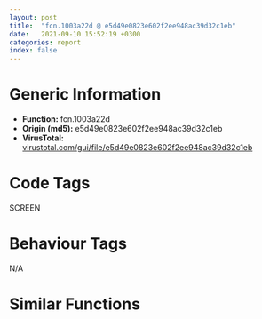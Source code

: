 ```yaml
---
layout: post
title:  "fcn.1003a22d @ e5d49e0823e602f2ee948ac39d32c1eb"
date:   2021-09-10 15:52:19 +0300
categories: report
index: false
---
```


# Generic Information
- **Function:** fcn.1003a22d
- **Origin (md5):** e5d49e0823e602f2ee948ac39d32c1eb
- **VirusTotal:** [virustotal.com/gui/file/e5d49e0823e602f2ee948ac39d32c1eb][virustotal_ref]

# Code Tags
<span class="tag" id="SCREEN">SCREEN</span>


# Behaviour Tags
<span class="bhv-tag" id="na">N/A</span>

# Similar Functions
<script type="text/javascript" src="https://www.gstatic.com/charts/loader.js"></script>
<script type="text/javascript">

    google.charts.load('current', {'packages':['corechart']});
    google.charts.setOnLoadCallback(drawChart);

    function drawChart() {
    var data = new google.visualization.DataTable();
        data.addColumn('number', 'X');
        data.addColumn('number', 'Y');
        data.addColumn({type: 'string', role: 'tooltip', 'p': {'html': true}});
        data.addColumn({'type': 'string', 'role': 'style'});
        
        data.addRows([
    [361.3724670410156, 154.85610961914062, '<b><a href="/report/fcn.1003a22d@e5d49e0823e602f2ee948ac39d32c1eb">fcn.1003a22d</a><br>@e5d49e0823e602f2ee948ac39d32c1eb</b><br>push 0x98<br>mov eax, 0x1013d302<br>call fcn.10124157<br>mov esi, ecx<br>xor ebx, ebx<br>cmp dword[ebp+8], ebx<br>jne 0x1003a262<br>cmp dword[esi+8], 4<br>lea edi, [esi+0x90]<br>jle 0x1003a256<br>cmp dword[esi+0x38], ebx<br>je 0x1003a25b<br>cmp dword[esi+8], ebx<br>jne 0x1003a268<br>xor eax, eax<br>jmp 0x1003a501<br>lea edi, [esi+0x94]<br>push edi<br>call fcn.10012978<br>mov dword[edi], ebx<br>cmp dword[esi+0x8c], ebx<br>jne 0x1003a280<br>xor eax, eax<br>inc eax<br>jmp 0x1003a501<br>call fcn.100218d1<br>cmp dword[eax+0x1ac], 8<br>jle 0x1003a278<br>lea ecx, [ebp-0x74]<br>call fcn.1001703e<br>push ebx<br>mov dword[ebp-4], ebx<br>call dword[sym.imp.GDI32.dll_CreateCompatibleDC]<br>push eax<br>lea ecx, [ebp-0x74]<br>call fcn.100179cf<br>lea eax, [ebp-0xa4]<br>push eax<br>push 0x18<br>push dword[esi+0x8c]<br>call dword[sym.imp.GDI32.dll_GetObjectW]<br>test eax, eax<br>je 0x1003a4f3<br>mov eax, dword[ebp-0xa0]<br>mov ebx, dword[sym.imp.GDI32.dll_SelectObject]<br>mov dword[ebp-0x44], eax<br>mov eax, dword[ebp-0x9c]<br>mov dword[ebp-0x40], eax<br>mov eax, dword[esi+0x8c]<br>test eax, eax<br>je 0x1003a2f0<br>push eax<br>push dword[ebp-0x70]<br>call ebx<br>jmp 0x1003a2f2<br>xor eax, eax<br>mov dword[ebp-0x48], eax<br>test eax, eax<br>je 0x1003a4f1<br>lea ecx, [ebp-0x64]<br>call fcn.1001703e<br>push dword[ebp-0x70]<br>mov byte[ebp-4], 1<br>call dword[sym.imp.GDI32.dll_CreateCompatibleDC]<br>push eax<br>lea ecx, [ebp-0x64]<br>call fcn.100179cf<br>mov edx, dword[ebp-0x40]<br>xor eax, eax<br>mov ecx, dword[ebp-0x44]<br>inc eax<br>and dword[ebp-0x2c], 0<br>push 0x20<br>mov word[ebp-0x30], ax<br>pop eax<br>mov word[ebp-0x2e], ax<br>mov eax, edx<br>imul eax, ecx<br>mov dword[ebp-0x38], ecx<br>xor ecx, ecx<br>push ecx<br>push ecx<br>mov dword[ebp-0x3c], 0x28<br>mov dword[ebp-0x28], eax<br>lea eax, [ebp-0x78]<br>push eax<br>push ecx<br>lea eax, [ebp-0x3c]<br>mov dword[ebp-0x34], edx<br>push eax<br>push dword[ebp-0x60]<br>mov dword[ebp-0x24], ecx<br>mov dword[ebp-0x20], ecx<br>mov dword[ebp-0x1c], ecx<br>mov dword[ebp-0x18], ecx<br>mov dword[ebp-0x78], ecx<br>call dword[sym.imp.GDI32.dll_CreateDIBSection]<br>mov dword[edi], eax<br>test eax, eax<br>jne 0x1003a37d<br>push dword[ebp-0x48]<br>push dword[ebp-0x70]<br>call ebx<br>jmp 0x1003a39d<br>push eax<br>push dword[ebp-0x60]<br>call ebx<br>mov dword[ebp-0x7c], eax<br>test eax, eax<br>jne 0x1003a3a4<br>push dword[ebp-0x48]<br>push dword[ebp-0x70]<br>call ebx<br>push dword[edi]<br>call dword[sym.imp.GDI32.dll_DeleteObject]<br>and dword[edi], 0<br>xor ebx, ebx<br>jmp 0x1003a4e3<br>cmp dword[esi+8], 0x20<br>jne 0x1003a3af<br>or edi, 0xffffffff<br>jmp 0x1003a3b5<br>mov edi, dword[esi+0xa8]<br>push 0xcc0020<br>xor eax, eax<br>push eax<br>push eax<br>push dword[ebp-0x70]<br>push dword[ebp-0x40]<br>push dword[ebp-0x44]<br>push eax<br>push eax<br>push dword[ebp-0x60]<br>call dword[sym.imp.GDI32.dll_BitBlt]<br>cmp dword[ebp+8], 0<br>jne 0x1003a441<br>lea eax, [ebp-0x64]<br>push eax<br>lea ecx, [ebp-0x54]<br>call fcn.10042a47<br>mov byte[ebp-4], 2<br>cmp edi, 0xffffffff<br>jne 0x1003a3f5<br>call fcn.100218d1<br>mov edi, dword[eax+0x1c]<br>mov eax, dword[ebp-0x44]<br>xor ecx, ecx<br>push 0xffffffffffffffff<br>push ecx<br>push edi<br>push dword[esi+0x10]<br>mov dword[ebp-0x84], eax<br>lea esi, [ebp-0x8c]<br>mov eax, dword[ebp-0x40]<br>sub esp, 0x10<br>mov dword[ebp-0x8c], ecx<br>mov edi, esp<br>mov dword[ebp-0x88], ecx<br>lea ecx, [ebp-0x54]<br>mov dword[ebp-0x80], eax<br>movsd dword<br>movsd dword<br>movsd dword<br>movsd dword<br>call fcn.1004587f<br>lea ecx, [ebp-0x54]<br>mov byte[ebp-4], 1<br>call fcn.10042a5c<br>jmp 0x1003a4d0<br>cmp edi, 0xffffffff<br>jne 0x1003a44e<br>call fcn.100218d1<br>mov edi, dword[eax+0x1c]<br>call fcn.100218f9<br>mov ecx, eax<br>mov edx, dword[eax]<br>call dword[edx+0xc0]<br>mov esi, eax<br>call fcn.100218d1<br>cmp dword[eax+0x1ac], 8<br>jg 0x1003a47a<br>call fcn.100218d1<br>mov ecx, dword[eax+0x20]<br>mov dword[ebp-0x4c], ecx<br>jmp 0x1003a485<br>push 0x43<br>push esi<br>call fcn.100461a9<br>mov dword[ebp-0x4c], eax<br>and dword[ebp-0x50], 0<br>mov eax, dword[ebp-0x44]<br>test eax, eax<br>jle 0x1003a4d0<br>mov ebx, dword[ebp-0x50]<br>mov ecx, dword[ebp-0x40]<br>xor esi, esi<br>test ecx, ecx<br>jle 0x1003a4c5<br>push esi<br>push ebx<br>push dword[ebp-0x60]<br>call dword[sym.imp.GDI32.dll_GetPixel]<br>cmp eax, edi<br>je 0x1003a4b9<br>push dword[ebp-0x4c]<br>push esi<br>push ebx<br>push dword[ebp-0x60]<br>call dword[sym.imp.GDI32.dll_SetPixel]<br>inc esi<br>cmp esi, dword[ebp-0x40]<br>jl 0x1003a49c<br>mov eax, dword[ebp-0x44]<br>mov ecx, dword[ebp-0x40]<br>inc ebx<br>cmp ebx, eax<br>jl 0x1003a496<br>mov ebx, dword[sym.imp.GDI32.dll_SelectObject]<br>push dword[ebp-0x7c]<br>push dword[ebp-0x60]<br>call ebx<br>push dword[ebp-0x48]<br>push dword[ebp-0x70]<br>call ebx<br>xor ebx, ebx<br>inc ebx<br>lea ecx, [ebp-0x64]<br>mov byte[ebp-4], 0<br>call fcn.10017194<br>jmp 0x1003a4f3<br>xor ebx, ebx<br>or dword[ebp-4], 0xffffffff<br>lea ecx, [ebp-0x74]<br>call fcn.10017194<br>mov eax, ebx<br>call fcn.10124106<br>ret 4<br><eoc> ', 'point { fill-color: #e0440e; }'],
[176.21707153320312, -109.64944458007812, '<b><a href="/report/fcn.00463059@9c2b894b84f59672d8be2e984066f76f">fcn.00463059</a><br>@9c2b894b84f59672d8be2e984066f76f</b><br>push 0x9c<br>mov eax, 0x578865<br>call fcn.00553908<br>mov esi, ecx<br>mov ecx, dword[ebp+8]<br>lea edi, [esi+0x90]<br>xor eax, eax<br>test ecx, ecx<br>setne al<br>xor ebx, ebx<br>lea edi, [edi+eax*4]<br>test ecx, ecx<br>jne 0x46309a<br>cmp dword[esi+8], 4<br>jle 0x46308e<br>cmp dword[esi+0x38], ebx<br>je 0x463093<br>cmp dword[esi+8], ebx<br>jne 0x46309a<br>xor eax, eax<br>jmp 0x46334d<br>push edi<br>call fcn.00431269<br>mov dword[edi], ebx<br>cmp dword[esi+0x8c], ebx<br>jne 0x4630b2<br>xor eax, eax<br>inc eax<br>jmp 0x46334d<br>call fcn.00410017<br>cmp dword[eax+0x1ac], 8<br>jle 0x4630aa<br>lea ecx, [ebp-0x78]<br>call fcn.004119b2<br>push ebx<br>mov dword[ebp-4], ebx<br>call dword[sym.imp.GDI32.dll_CreateCompatibleDC]<br>push eax<br>lea ecx, [ebp-0x78]<br>call fcn.004122af<br>lea eax, [ebp-0xa8]<br>push eax<br>push 0x18<br>push dword[esi+0x8c]<br>call dword[sym.imp.GDI32.dll_GetObjectW]<br>test eax, eax<br>je 0x463343<br>mov eax, dword[ebp-0xa4]<br>mov dword[ebp-0x44], eax<br>mov eax, dword[ebp-0xa0]<br>mov dword[ebp-0x40], eax<br>mov eax, dword[esi+0x8c]<br>test eax, eax<br>je 0x463123<br>push eax<br>push dword[ebp-0x74]<br>call dword[sym.imp.GDI32.dll_SelectObject]<br>mov dword[ebp-0x48], eax<br>jmp 0x463128<br>mov eax, ebx<br>mov dword[ebp-0x48], ebx<br>test eax, eax<br>je 0x463343<br>lea ecx, [ebp-0x68]<br>call fcn.004119b2<br>push dword[ebp-0x74]<br>xor eax, eax<br>inc eax<br>mov byte[ebp-4], al<br>call dword[sym.imp.GDI32.dll_CreateCompatibleDC]<br>push eax<br>lea ecx, [ebp-0x68]<br>call fcn.004122af<br>mov ecx, dword[ebp-0x44]<br>xor edx, edx<br>mov eax, dword[ebp-0x40]<br>inc edx<br>push 0x20<br>mov dword[ebp-0x34], eax<br>imul eax, ecx<br>mov word[ebp-0x30], dx<br>pop edx<br>push ebx<br>push ebx<br>mov dword[ebp-0x28], eax<br>lea eax, [ebp-0x7c]<br>push eax<br>push ebx<br>lea eax, [ebp-0x3c]<br>mov dword[ebp-0x3c], 0x28<br>push eax<br>push dword[ebp-0x64]<br>mov dword[ebp-0x38], ecx<br>mov word[ebp-0x2e], dx<br>mov dword[ebp-0x2c], ebx<br>mov dword[ebp-0x24], ebx<br>mov dword[ebp-0x20], ebx<br>mov dword[ebp-0x1c], ebx<br>mov dword[ebp-0x18], ebx<br>mov dword[ebp-0x7c], ebx<br>call dword[sym.imp.GDI32.dll_CreateDIBSection]<br>mov dword[edi], eax<br>test eax, eax<br>jne 0x4631b4<br>push dword[ebp-0x48]<br>push dword[ebp-0x74]<br>call dword[sym.imp.GDI32.dll_SelectObject]<br>jmp 0x46333b<br>push eax<br>push dword[ebp-0x64]<br>call dword[sym.imp.GDI32.dll_SelectObject]<br>mov dword[ebp-0x80], eax<br>test eax, eax<br>jne 0x4631e0<br>push dword[ebp-0x48]<br>push dword[ebp-0x74]<br>call dword[sym.imp.GDI32.dll_SelectObject]<br>push dword[edi]<br>call dword[sym.imp.GDI32.dll_DeleteObject]<br>mov dword[edi], ebx<br>jmp 0x46333b<br>cmp dword[esi+8], 0x20<br>jne 0x4631eb<br>or edi, 0xffffffff<br>jmp 0x4631f1<br>mov edi, dword[esi+0xa8]<br>push 0xcc0020<br>push ebx<br>push ebx<br>push dword[ebp-0x74]<br>mov dword[ebp-0x4c], edi<br>push dword[ebp-0x40]<br>push dword[ebp-0x44]<br>push ebx<br>push ebx<br>push dword[ebp-0x64]<br>call dword[sym.imp.GDI32.dll_BitBlt]<br>cmp dword[ebp+8], 0<br>jne 0x46327b<br>lea eax, [ebp-0x68]<br>push eax<br>lea ecx, [ebp-0x58]<br>call fcn.00469bad<br>mov byte[ebp-4], 2<br>cmp edi, 0xffffffff<br>jne 0x463232<br>call fcn.00410017<br>mov edi, dword[eax+0x1c]<br>mov eax, dword[ebp-0x44]<br>lea ecx, [ebp-0x58]<br>push 0xffffffffffffffff<br>push ebx<br>push edi<br>push dword[esi+0x10]<br>mov dword[ebp-0x88], eax<br>lea esi, [ebp-0x90]<br>mov eax, dword[ebp-0x40]<br>sub esp, 0x10<br>mov edi, esp<br>mov dword[ebp-0x84], eax<br>mov dword[ebp-0x90], ebx<br>mov dword[ebp-0x8c], ebx<br>movsd dword<br>movsd dword<br>movsd dword<br>movsd dword<br>call fcn.0046c9b9<br>lea ecx, [ebp-0x58]<br>call fcn.00469bc2<br>jmp 0x46331e<br>cmp edi, 0xffffffff<br>jne 0x46328b<br>call fcn.00410017<br>mov eax, dword[eax+0x1c]<br>mov dword[ebp-0x4c], eax<br>call fcn.00437068<br>mov edi, eax<br>mov ecx, dword[edi]<br>mov esi, dword[ecx+0xc0]<br>mov ecx, esi<br>call fcn.00553897<br>mov ecx, edi<br>call esi<br>mov esi, eax<br>call fcn.00410017<br>cmp dword[eax+0x1ac], 8<br>jg 0x4632c2<br>call fcn.00410017<br>mov edx, dword[eax+0x20]<br>mov dword[ebp-0x54], edx<br>jmp 0x4632cd<br>push 0x43<br>push esi<br>call fcn.0046d2bc<br>mov dword[ebp-0x54], eax<br>mov eax, dword[ebp-0x44]<br>mov ecx, ebx<br>mov dword[ebp-0x50], ecx<br>test eax, eax<br>jle 0x46331e<br>mov esi, dword[ebp-0x4c]<br>mov edx, dword[ebp-0x40]<br>mov edi, ebx<br>test edx, edx<br>jle 0x463316<br>mov ebx, dword[ebp-0x50]<br>push edi<br>push ebx<br>push dword[ebp-0x64]<br>call dword[sym.imp.GDI32.dll_GetPixel]<br>cmp eax, esi<br>je 0x463305<br>push dword[ebp-0x54]<br>push edi<br>push ebx<br>push dword[ebp-0x64]<br>call dword[sym.imp.GDI32.dll_SetPixel]<br>inc edi<br>cmp edi, dword[ebp-0x40]<br>jl 0x4632e8<br>mov ecx, dword[ebp-0x50]<br>xor ebx, ebx<br>mov eax, dword[ebp-0x44]<br>mov edx, dword[ebp-0x40]<br>inc ecx<br>mov dword[ebp-0x50], ecx<br>cmp ecx, eax<br>jl 0x4632df<br>push dword[ebp-0x80]<br>push dword[ebp-0x64]<br>call dword[sym.imp.GDI32.dll_SelectObject]<br>push dword[ebp-0x48]<br>push dword[ebp-0x74]<br>call dword[sym.imp.GDI32.dll_SelectObject]<br>xor eax, eax<br>lea ebx, [eax+1]<br>lea ecx, [ebp-0x68]<br>call fcn.00411b08<br>lea ecx, [ebp-0x78]<br>call fcn.00411b08<br>mov eax, ebx<br>call fcn.005538b2<br>ret 4<br><eoc> ', 'null'],
[497.8624267578125, -137.74681091308594, '<b><a href="/report/fcn.10037b11@e5d49e0823e602f2ee948ac39d32c1eb">fcn.10037b11</a><br>@e5d49e0823e602f2ee948ac39d32c1eb</b><br>push 0x104<br>mov eax, 0x1013d0d0<br>call fcn.10124157<br>mov ebx, ecx<br>mov dword[ebp-0xc8], ebx<br>mov eax, dword[ebp+8]<br>xor ecx, ecx<br>inc ecx<br>mov dword[ebx+0xc], eax<br>cmp dword[ebx+0x8c], 0<br>mov dword[ebx+0x30], ecx<br>jne 0x10037b44<br>mov eax, ecx<br>jmp 0x10037f2b<br>call fcn.100218d1<br>cmp dword[eax+0x1ac], 8<br>jg 0x10037b5a<br>xor eax, eax<br>inc eax<br>jmp 0x10037f2b<br>lea ecx, [ebp-0xc4]<br>call fcn.1001703e<br>and dword[ebp-4], 0<br>push 0<br>call dword[sym.imp.GDI32.dll_CreateCompatibleDC]<br>push eax<br>lea ecx, [ebp-0xc4]<br>call fcn.100179cf<br>lea eax, [ebp-0x110]<br>push eax<br>push 0x18<br>push dword[ebx+0x8c]<br>call dword[sym.imp.GDI32.dll_GetObjectW]<br>test eax, eax<br>je 0x10037f18<br>mov eax, dword[ebp-0x10c]<br>mov edi, dword[sym.imp.GDI32.dll_SelectObject]<br>mov dword[ebp-0xb0], eax<br>mov eax, dword[ebp-0x108]<br>mov dword[ebp-0x94], eax<br>mov eax, dword[ebx+0x8c]<br>test eax, eax<br>je 0x10037bd5<br>push eax<br>push dword[ebp-0xc0]<br>call edi<br>mov esi, eax<br>mov dword[ebp-0x98], eax<br>jmp 0x10037bdd<br>xor esi, esi<br>mov dword[ebp-0x98], esi<br>test esi, esi<br>je 0x10037f18<br>lea ecx, [ebp-0xd8]<br>call fcn.1001703e<br>push dword[ebp-0xc0]<br>mov byte[ebp-4], 1<br>call dword[sym.imp.GDI32.dll_CreateCompatibleDC]<br>push eax<br>lea ecx, [ebp-0xd8]<br>call fcn.100179cf<br>mov edx, dword[ebp-0x94]<br>xor eax, eax<br>mov ecx, dword[ebp-0xb0]<br>inc eax<br>and dword[ebp-0x2c], 0<br>push 0x20<br>mov word[ebp-0x30], ax<br>pop eax<br>mov word[ebp-0x2e], ax<br>mov eax, edx<br>imul eax, ecx<br>mov dword[ebp-0x38], ecx<br>xor ecx, ecx<br>push ecx<br>push ecx<br>mov dword[ebp-0x3c], 0x28<br>mov dword[ebp-0x28], eax<br>lea eax, [ebp-0xe0]<br>push eax<br>push ecx<br>lea eax, [ebp-0x3c]<br>mov dword[ebp-0x34], edx<br>push eax<br>push dword[ebp-0xd4]<br>mov dword[ebp-0x24], ecx<br>mov dword[ebp-0x20], ecx<br>mov dword[ebp-0x1c], ecx<br>mov dword[ebp-0x18], ecx<br>mov dword[ebp-0xe0], ecx<br>call dword[sym.imp.GDI32.dll_CreateDIBSection]<br>mov dword[ebp-0x9c], eax<br>test eax, eax<br>jne 0x10037c87<br>push esi<br>push dword[ebp-0xc0]<br>call edi<br>xor ebx, ebx<br>jmp 0x10037f07<br>push eax<br>push dword[ebp-0xd4]<br>call edi<br>mov dword[ebp-0xdc], eax<br>test eax, eax<br>jne 0x10037cb1<br>push esi<br>push dword[ebp-0xc0]<br>call edi<br>push dword[ebp-0x9c]<br>call dword[sym.imp.GDI32.dll_DeleteObject]<br>jmp 0x10037c80<br>push 0xcc0020<br>xor eax, eax<br>push eax<br>push eax<br>push dword[ebp-0xc0]<br>push dword[ebp-0x94]<br>push dword[ebp-0xb0]<br>push eax<br>push eax<br>push dword[ebp-0xd4]<br>call dword[sym.imp.GDI32.dll_BitBlt]<br>mov eax, dword[ebx+0xc]<br>mov dword[ebp-0xa0], eax<br>test eax, eax<br>jg 0x10037cf2<br>mov eax, 0x82<br>mov dword[ebp-0xa0], eax<br>cmp dword[ebx+8], 0x20<br>mov dword[ebp-0xa8], eax<br>jne 0x10037e48<br>lea eax, [ebp-0x90]<br>push eax<br>push 0x54<br>push dword[ebp-0x9c]<br>call dword[sym.imp.GDI32.dll_GetObjectW]<br>test eax, eax<br>je 0x10037c80<br>push 0x20<br>pop eax<br>cmp word[ebp-0x7e], ax<br>jne 0x10037c80<br>cmp dword[ebp-0x7c], 0<br>je 0x10037c80<br>mov eax, dword[ebp-0x88]<br>imul eax, dword[ebp-0x8c]<br>and dword[ebp-0x94], 0<br>test eax, eax<br>jle 0x10037ed5<br>fild dword[ebp-0xa8]<br>fstp qword[ebp-0xa4]<br>fld qword[ebp-0xa4]<br>fmul qword[0x101525d8]<br>mov edi, dword[ebp-0x7c]<br>inc edi<br>fstp qword[ebp-0xa4]<br>movzx ecx, byte[edi-1]<br>lea eax, [ebp-0xb4]<br>push eax<br>lea eax, [ebp-0xe8]<br>shl ecx, 8<br>push eax<br>lea eax, [ebp-0xf8]<br>push eax<br>movzx eax, byte[edi]<br>or ecx, eax<br>movzx eax, byte[edi+1]<br>shl ecx, 8<br>or ecx, eax<br>push ecx<br>call fcn.100465a0<br>fld qword[ebp-0xa4]<br>sub esp, 0x30<br>fst qword[esp+0x28]<br>fst qword[esp+0x20]<br>fstp qword[esp+0x18]<br>fldz <br>fstp qword[esp+0x10]<br>fld qword[ebp-0xb4]<br>fstp qword[esp+8]<br>fld qword[ebp-0xf8]<br>fstp qword[esp]<br>call fcn.10045578<br>push eax<br>call fcn.100462a2<br>movzx esi, byte[edi+2]<br>mov ebx, eax<br>movzx eax, bl<br>mov ecx, 0xff<br>imul eax, esi<br>cdq <br>idiv ecx<br>mov ecx, ebx<br>shr ebx, 0x10<br>mov byte[edi+1], al<br>shr ecx, 8<br>movzx eax, cl<br>mov ecx, 0xff<br>imul eax, esi<br>cdq <br>idiv ecx<br>mov byte[edi], al<br>lea edi, [edi+4]<br>movzx eax, bl<br>imul eax, esi<br>cdq <br>idiv ecx<br>mov ecx, dword[ebp-0x94]<br>mov byte[edi-5], al<br>inc ecx<br>mov eax, dword[ebp-0x88]<br>imul eax, dword[ebp-0x8c]<br>mov dword[ebp-0x94], ecx<br>cmp ecx, eax<br>jl 0x10037d74<br>mov ebx, dword[ebp-0xc8]<br>jmp 0x10037ec9<br>lea eax, [ebp-0xd8]<br>push eax<br>lea ecx, [ebp-0xac]<br>call fcn.10042a47<br>mov ecx, dword[ebx+0xa8]<br>mov byte[ebp-4], 2<br>cmp ecx, 0xffffffff<br>jne 0x10037e71<br>call fcn.100218d1<br>mov ecx, dword[eax+0x1c]<br>mov eax, dword[ebp-0xb0]<br>lea esi, [ebp-0xf0]<br>and dword[ebp-0xf0], 0<br>and dword[ebp-0xec], 0<br>push 0xffffffffffffffff<br>push ecx<br>push dword[ebp-0xa0]<br>mov dword[ebp-0xe8], eax<br>lea ecx, [ebp-0xac]<br>mov eax, dword[ebp-0x94]<br>sub esp, 0x10<br>mov edi, esp<br>mov dword[ebp-0xe4], eax<br>movsd dword<br>movsd dword<br>movsd dword<br>movsd dword<br>call fcn.10045261<br>lea ecx, [ebp-0xac]<br>mov byte[ebp-4], 1<br>call fcn.10042a5c<br>mov esi, dword[ebp-0x98]<br>mov edi, dword[sym.imp.GDI32.dll_SelectObject]<br>push dword[ebp-0xdc]<br>push dword[ebp-0xd4]<br>call edi<br>push esi<br>push dword[ebp-0xc0]<br>call edi<br>push dword[ebx+0x8c]<br>call dword[sym.imp.GDI32.dll_DeleteObject]<br>mov eax, dword[ebp-0x9c]<br>mov dword[ebx+0x8c], eax<br>xor ebx, ebx<br>inc ebx<br>lea ecx, [ebp-0xd8]<br>mov byte[ebp-4], 0<br>call fcn.10017194<br>jmp 0x10037f1a<br>xor ebx, ebx<br>or dword[ebp-4], 0xffffffff<br>lea ecx, [ebp-0xc4]<br>call fcn.10017194<br>mov eax, ebx<br>call fcn.10124106<br>ret 4<br><eoc> ', 'null'],

        ]);

    var options = {
        title: 'Similarity Plot',
        legend: 'none',
        colors: ['#dedbd9', '#e6693e', '#ec8f6e', '#f3b49f', '#f6c7b6'],
        tooltip: {isHtml: true, trigger: 'both'},
        explorer: {
        actions: ["dragToZoom", "rightClickToReset"],
        },
        chartArea: {
        width: '80%',
        height: '80%'
        },
        width: '100%',
        height: '100%'
    };

    var chart = new google.visualization.ScatterChart(document.getElementById('chart_div'));

    chart.draw(data, options);
    }
    
</script>


<div id="chart_div" style="width: 100%px; height: 100%;"></div>

# Disassembled Code
{% highlight nasm %}

push 0x98
mov eax, 0x1013d302
call fcn.10124157
mov esi, ecx
xor ebx, ebx
cmp dword[ebp+8], ebx
jne 0x1003a262
cmp dword[esi+8], 4
lea edi, [esi+0x90]
jle 0x1003a256
cmp dword[esi+0x38], ebx
je 0x1003a25b
cmp dword[esi+8], ebx
jne 0x1003a268
xor eax, eax
jmp 0x1003a501
lea edi, [esi+0x94]
push edi
call fcn.10012978
mov dword[edi], ebx
cmp dword[esi+0x8c], ebx
jne 0x1003a280
xor eax, eax
inc eax
jmp 0x1003a501
call fcn.100218d1
cmp dword[eax+0x1ac], 8
jle 0x1003a278
lea ecx, [ebp-0x74]
call fcn.1001703e
push ebx
mov dword[ebp-4], ebx
call dword[sym.imp.GDI32.dll_CreateCompatibleDC]
push eax
lea ecx, [ebp-0x74]
call fcn.100179cf
lea eax, [ebp-0xa4]
push eax
push 0x18
push dword[esi+0x8c]
call dword[sym.imp.GDI32.dll_GetObjectW]
test eax, eax
je 0x1003a4f3
mov eax, dword[ebp-0xa0]
mov ebx, dword[sym.imp.GDI32.dll_SelectObject]
mov dword[ebp-0x44], eax
mov eax, dword[ebp-0x9c]
mov dword[ebp-0x40], eax
mov eax, dword[esi+0x8c]
test eax, eax
je 0x1003a2f0
push eax
push dword[ebp-0x70]
call ebx
jmp 0x1003a2f2
xor eax, eax
mov dword[ebp-0x48], eax
test eax, eax
je 0x1003a4f1
lea ecx, [ebp-0x64]
call fcn.1001703e
push dword[ebp-0x70]
mov byte[ebp-4], 1
call dword[sym.imp.GDI32.dll_CreateCompatibleDC]
push eax
lea ecx, [ebp-0x64]
call fcn.100179cf
mov edx, dword[ebp-0x40]
xor eax, eax
mov ecx, dword[ebp-0x44]
inc eax
and dword[ebp-0x2c], 0
push 0x20
mov word[ebp-0x30], ax
pop eax
mov word[ebp-0x2e], ax
mov eax, edx
imul eax, ecx
mov dword[ebp-0x38], ecx
xor ecx, ecx
push ecx
push ecx
mov dword[ebp-0x3c], 0x28
mov dword[ebp-0x28], eax
lea eax, [ebp-0x78]
push eax
push ecx
lea eax, [ebp-0x3c]
mov dword[ebp-0x34], edx
push eax
push dword[ebp-0x60]
mov dword[ebp-0x24], ecx
mov dword[ebp-0x20], ecx
mov dword[ebp-0x1c], ecx
mov dword[ebp-0x18], ecx
mov dword[ebp-0x78], ecx
call dword[sym.imp.GDI32.dll_CreateDIBSection]
mov dword[edi], eax
test eax, eax
jne 0x1003a37d
push dword[ebp-0x48]
push dword[ebp-0x70]
call ebx
jmp 0x1003a39d
push eax
push dword[ebp-0x60]
call ebx
mov dword[ebp-0x7c], eax
test eax, eax
jne 0x1003a3a4
push dword[ebp-0x48]
push dword[ebp-0x70]
call ebx
push dword[edi]
call dword[sym.imp.GDI32.dll_DeleteObject]
and dword[edi], 0
xor ebx, ebx
jmp 0x1003a4e3
cmp dword[esi+8], 0x20
jne 0x1003a3af
or edi, 0xffffffff
jmp 0x1003a3b5
mov edi, dword[esi+0xa8]
push 0xcc0020
xor eax, eax
push eax
push eax
push dword[ebp-0x70]
push dword[ebp-0x40]
push dword[ebp-0x44]
push eax
push eax
push dword[ebp-0x60]
call dword[sym.imp.GDI32.dll_BitBlt]
cmp dword[ebp+8], 0
jne 0x1003a441
lea eax, [ebp-0x64]
push eax
lea ecx, [ebp-0x54]
call fcn.10042a47
mov byte[ebp-4], 2
cmp edi, 0xffffffff
jne 0x1003a3f5
call fcn.100218d1
mov edi, dword[eax+0x1c]
mov eax, dword[ebp-0x44]
xor ecx, ecx
push 0xffffffffffffffff
push ecx
push edi
push dword[esi+0x10]
mov dword[ebp-0x84], eax
lea esi, [ebp-0x8c]
mov eax, dword[ebp-0x40]
sub esp, 0x10
mov dword[ebp-0x8c], ecx
mov edi, esp
mov dword[ebp-0x88], ecx
lea ecx, [ebp-0x54]
mov dword[ebp-0x80], eax
movsd dword
movsd dword
movsd dword
movsd dword
call fcn.1004587f
lea ecx, [ebp-0x54]
mov byte[ebp-4], 1
call fcn.10042a5c
jmp 0x1003a4d0
cmp edi, 0xffffffff
jne 0x1003a44e
call fcn.100218d1
mov edi, dword[eax+0x1c]
call fcn.100218f9
mov ecx, eax
mov edx, dword[eax]
call dword[edx+0xc0]
mov esi, eax
call fcn.100218d1
cmp dword[eax+0x1ac], 8
jg 0x1003a47a
call fcn.100218d1
mov ecx, dword[eax+0x20]
mov dword[ebp-0x4c], ecx
jmp 0x1003a485
push 0x43
push esi
call fcn.100461a9
mov dword[ebp-0x4c], eax
and dword[ebp-0x50], 0
mov eax, dword[ebp-0x44]
test eax, eax
jle 0x1003a4d0
mov ebx, dword[ebp-0x50]
mov ecx, dword[ebp-0x40]
xor esi, esi
test ecx, ecx
jle 0x1003a4c5
push esi
push ebx
push dword[ebp-0x60]
call dword[sym.imp.GDI32.dll_GetPixel]
cmp eax, edi
je 0x1003a4b9
push dword[ebp-0x4c]
push esi
push ebx
push dword[ebp-0x60]
call dword[sym.imp.GDI32.dll_SetPixel]
inc esi
cmp esi, dword[ebp-0x40]
jl 0x1003a49c
mov eax, dword[ebp-0x44]
mov ecx, dword[ebp-0x40]
inc ebx
cmp ebx, eax
jl 0x1003a496
mov ebx, dword[sym.imp.GDI32.dll_SelectObject]
push dword[ebp-0x7c]
push dword[ebp-0x60]
call ebx
push dword[ebp-0x48]
push dword[ebp-0x70]
call ebx
xor ebx, ebx
inc ebx
lea ecx, [ebp-0x64]
mov byte[ebp-4], 0
call fcn.10017194
jmp 0x1003a4f3
xor ebx, ebx
or dword[ebp-4], 0xffffffff
lea ecx, [ebp-0x74]
call fcn.10017194
mov eax, ebx
call fcn.10124106
ret 4

{% endhighlight %}

[virustotal_ref]: https://www.virustotal.com/gui/file/e5d49e0823e602f2ee948ac39d32c1eb